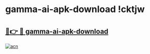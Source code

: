 # gamma-ai-apk-download !cktjw

# <h2><a href="https://z3jbiz.esa.edu.pl?title=gamma-ai-apk-download&ref=cktjw">🔗👉 🔴 gamma-ai-apk-download</a></h2>

[![acn](https://github.com/user-attachments/assets/0f9c940e-d8b0-45ae-aac7-cd30a18b3e1c)](https://z3jbiz.esa.edu.pl?title=gamma-ai-apk-download&ref=cktjw)

